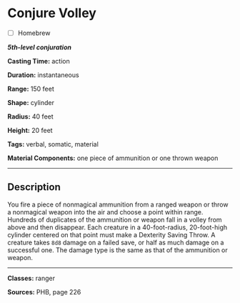 # Conjure Volley

- [ ] Homebrew

***5th-level conjuration***

**Casting Time:** action

**Duration:** instantaneous

**Range:** 150 feet

**Shape:** cylinder

**Radius:** 40 feet

**Height:** 20 feet

**Tags:** verbal, somatic, material

**Material Components:** one piece of ammunition or one thrown weapon

---

## Description
You fire a piece of nonmagical ammunition from a ranged weapon or throw a nonmagical weapon into the air and choose a point within range.
Hundreds of duplicates of the ammunition or weapon fall in a volley from above and then disappear.
Each creature in a 40-foot-radius, 20-foot-high cylinder centered on that point must make a Dexterity Saving Throw.
A creature takes `8d8` damage on a failed save, or half as much damage on a successful one.
The damage type is the same as that of the ammunition or weapon.

---

**Classes:** ranger

**Sources:** PHB, page 226
